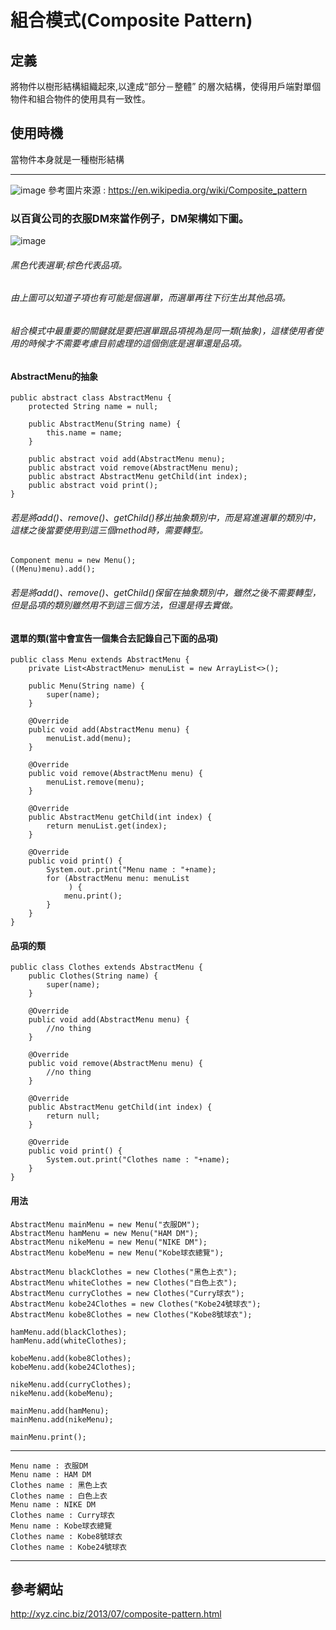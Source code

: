 # 組合模式(Composite Pattern)
## 定義
將物件以樹形結構組織起來,以達成“部分－整體” 的層次結構，使得用戶端對單個物件和組合物件的使用具有一致性。

## 使用時機
當物件本身就是一種樹形結構

-------------------------------------------------------
![image](https://github.com/kunmingLiu/MyPicture/blob/master/composite.png)
參考圖片來源 : https://en.wikipedia.org/wiki/Composite_pattern

### 以百貨公司的衣服DM來當作例子，DM架構如下圖。
![image](https://github.com/kunmingLiu/MyPicture/blob/master/composite_example.png)

###### 黑色代表選單;棕色代表品項。
###### 由上圖可以知道子項也有可能是個選單，而選單再往下衍生出其他品項。
###### 組合模式中最重要的關鍵就是要把選單跟品項視為是同一類(抽象)，這樣使用者使用的時候才不需要考慮目前處理的這個倒底是選單還是品項。

#### AbstractMenu的抽象
    public abstract class AbstractMenu {
        protected String name = null;
    
        public AbstractMenu(String name) {
            this.name = name;
        }
    
        public abstract void add(AbstractMenu menu);
        public abstract void remove(AbstractMenu menu);
        public abstract AbstractMenu getChild(int index);
        public abstract void print();
    }
###### 若是將add()、remove()、getChild()移出抽象類別中，而是寫進選單的類別中，這樣之後當要使用到這三個method時，需要轉型。
    Component menu = new Menu();
    ((Menu)menu).add();
###### 若是將add()、remove()、getChild()保留在抽象類別中，雖然之後不需要轉型，但是品項的類別雖然用不到這三個方法，但還是得去實做。

#### 選單的類(當中會宣告一個集合去記錄自己下面的品項)
    public class Menu extends AbstractMenu {
        private List<AbstractMenu> menuList = new ArrayList<>();
    
        public Menu(String name) {
            super(name);
        }
    
        @Override
        public void add(AbstractMenu menu) {
            menuList.add(menu);
        }
    
        @Override
        public void remove(AbstractMenu menu) {
            menuList.remove(menu);
        }
    
        @Override
        public AbstractMenu getChild(int index) {
            return menuList.get(index);
        }
    
        @Override
        public void print() {
            System.out.print("Menu name : "+name);
            for (AbstractMenu menu: menuList
                 ) {
                menu.print();
            }
        }
    }

#### 品項的類
    public class Clothes extends AbstractMenu {
        public Clothes(String name) {
            super(name);
        }
    
        @Override
        public void add(AbstractMenu menu) {
            //no thing
        }
    
        @Override
        public void remove(AbstractMenu menu) {
            //no thing
        }
    
        @Override
        public AbstractMenu getChild(int index) {
            return null;
        }
    
        @Override
        public void print() {
            System.out.print("Clothes name : "+name);
        }
    }


#### 用法   
    AbstractMenu mainMenu = new Menu("衣服DM");
    AbstractMenu hamMenu = new Menu("HAM DM");
    AbstractMenu nikeMenu = new Menu("NIKE DM");
    AbstractMenu kobeMenu = new Menu("Kobe球衣總覽");
    
    AbstractMenu blackClothes = new Clothes("黑色上衣");
    AbstractMenu whiteClothes = new Clothes("白色上衣");
    AbstractMenu curryClothes = new Clothes("Curry球衣");
    AbstractMenu kobe24Clothes = new Clothes("Kobe24號球衣");
    AbstractMenu kobe8Clothes = new Clothes("Kobe8號球衣");
    
    hamMenu.add(blackClothes);
    hamMenu.add(whiteClothes);
    
    kobeMenu.add(kobe8Clothes);
    kobeMenu.add(kobe24Clothes);
    
    nikeMenu.add(curryClothes);
    nikeMenu.add(kobeMenu);
    
    mainMenu.add(hamMenu);
    mainMenu.add(nikeMenu);
    
    mainMenu.print();
----------------------------
    Menu name : 衣服DM
    Menu name : HAM DM
    Clothes name : 黑色上衣
    Clothes name : 白色上衣
    Menu name : NIKE DM
    Clothes name : Curry球衣
    Menu name : Kobe球衣總覽
    Clothes name : Kobe8號球衣
    Clothes name : Kobe24號球衣

----------------------------------
## 參考網站

http://xyz.cinc.biz/2013/07/composite-pattern.html
